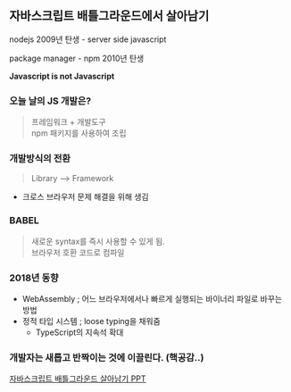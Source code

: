 ## 자바스크립트 배틀그라운드에서 살아남기

nodejs 2009년 탄생 - server side javascript

package manager - npm 2010년 탄생


**Javascript is not Javascript**

### 오늘 날의 JS 개발은?
> 프레임워크 + 개발도구 <br/>
> npm 패키지를 사용하여 조립


### 개발방식의 전환
> Library --> Framework

* 크로스 브라우저 문제 해결을 위해 생김

### BABEL
> 새로운 syntax를 즉시 사용할 수 있게 됨. <br/>
> 브라우저 호환 코드로 컴파일


### 2018년 동향
* WebAssembly ; 어느 브라우저에서나 빠르게 실행되는 바이너리 파일로 바꾸는 방법
* 정적 타입 시스템 ; loose typing을 채워줌
	* TypeScript의 지속석 확대

### 개발자는 새롭고 반짝이는 것에 이끌린다. (핵공감..)


[자바스크립트 배틀그라운드 살아남기 PPT](https://www.slideshare.net/deview/123javascript)


